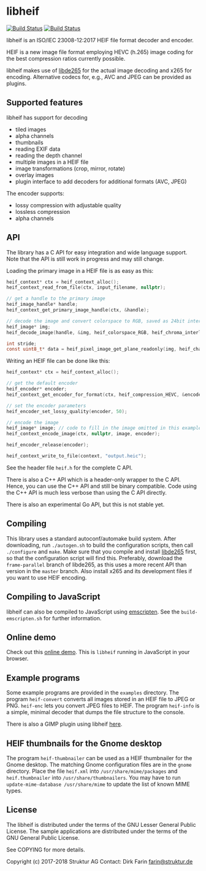 # libheif

[![Build Status](https://travis-ci.org/strukturag/libheif.svg?branch=master)](https://travis-ci.org/strukturag/libheif) [![Build Status](https://ci.appveyor.com/api/projects/status/github/strukturag/libheif?svg=true)](https://ci.appveyor.com/project/strukturag/libheif)

libheif is an ISO/IEC 23008-12:2017 HEIF file format decoder and encoder.

HEIF is a new image file format employing HEVC (h.265) image coding for the
best compression ratios currently possible.

libheif makes use of [libde265](https://github.com/strukturag/libde265) for
the actual image decoding and x265 for encoding. Alternative codecs for, e.g., AVC and JPEG can be
provided as plugins.


## Supported features

libheif has support for decoding
* tiled images
* alpha channels
* thumbnails
* reading EXIF data
* reading the depth channel
* multiple images in a HEIF file
* image transformations (crop, mirror, rotate)
* overlay images
* plugin interface to add decoders for additional formats (AVC, JPEG)

The encoder supports:
* lossy compression with adjustable quality
* lossless compression
* alpha channels

## API

The library has a C API for easy integration and wide language support.
Note that the API is still work in progress and may still change.

Loading the primary image in a HEIF file is as easy as this:

```C
heif_context* ctx = heif_context_alloc();
heif_context_read_from_file(ctx, input_filename, nullptr);

// get a handle to the primary image
heif_image_handle* handle;
heif_context_get_primary_image_handle(ctx, &handle);

// decode the image and convert colorspace to RGB, saved as 24bit interleaved
heif_image* img;
heif_decode_image(handle, &img, heif_colorspace_RGB, heif_chroma_interleaved_24bit, nullptr);

int stride;
const uint8_t* data = heif_pixel_image_get_plane_readonly(img, heif_channel_interleaved, &stride);
```

Writing an HEIF file can be done like this:

```C
heif_context* ctx = heif_context_alloc();

// get the default encoder
heif_encoder* encoder;
heif_context_get_encoder_for_format(ctx, heif_compression_HEVC, &encoder);

// set the encoder parameters
heif_encoder_set_lossy_quality(encoder, 50);

// encode the image
heif_image* image; // code to fill in the image omitted in this example
heif_context_encode_image(ctx, nullptr, image, encoder);

heif_encoder_release(encoder);

heif_context_write_to_file(context, "output.heic");
```

See the header file `heif.h` for the complete C API.

There is also a C++ API which is a header-only wrapper to the C API.
Hence, you can use the C++ API and still be binary compatible.
Code using the C++ API is much less verbose than using the C API directly.

There is also an experimental Go API, but this is not stable yet.


## Compiling

This library uses a standard autoconf/automake build system.
After downloading, run `./autogen.sh` to build the configuration scripts,
then call `./configure` and `make`.
Make sure that you compile and install [libde265](https://github.com/strukturag/libde265)
first, so that the configuration script will find this.
Preferably, download the `frame-parallel` branch of libde265, as this uses a
more recent API than version in the `master` branch.
Also install x265 and its development files if you want to use HEIF encoding.


## Compiling to JavaScript

libheif can also be compiled to JavaScript using
[emscripten](http://kripken.github.io/emscripten-site/).
See the `build-emscripten.sh` for further information.


## Online demo

Check out this [online demo](https://strukturag.github.io/libheif/).
This is `libheif` running in JavaScript in your browser.


## Example programs

Some example programs are provided in the `examples` directory.
The program `heif-convert` converts all images stored in an HEIF file to JPEG or PNG.
`heif-enc` lets you convert JPEG files to HEIF.
The program `heif-info` is a simple, minimal decoder that dumps the file structure to the console.

There is also a GIMP plugin using libheif [here](https://github.com/strukturag/heif-gimp-plugin).


## HEIF thumbnails for the Gnome desktop

The program `heif-thumbnailer` can be used as a HEIF thumbnailer for the Gnome desktop.
The matching Gnome configuration files are in the `gnome` directory.
Place the file `heif.xml` into `/usr/share/mime/packages` and `heif.thumbnailer` into `/usr/share/thumbnailers`.
You may have to run `update-mime-database /usr/share/mime` to update the list of known MIME types.


## License

The libheif is distributed under the terms of the GNU Lesser General Public License.
The sample applications are distributed under the terms of the GNU General Public License.

See COPYING for more details.

Copyright (c) 2017-2018 Struktur AG Contact: Dirk Farin farin@struktur.de
